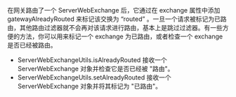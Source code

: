 在网关路由了一个 ServerWebExchange 后，它通过在 exchange 属性中添加 gatewayAlreadyRouted 来标记该交换为 “routed” 。一旦一个请求被标记为已路由，其他路由过滤器就不会再对该请求进行路由，基本上是跳过过滤器。有一些方便的方法，你可以用来标记一个 exchange 为已路由，或者检查一个 exchange 是否已经被路由。

+ ServerWebExchangeUtils.isAlreadyRouted 接收一个 ServerWebExchange 对象并检查它是否已经被 "路由"。
+ ServerWebExchangeUtils.setAlreadyRouted 接收一个 ServerWebExchange 对象并将其标记为 "已路由"。

  


